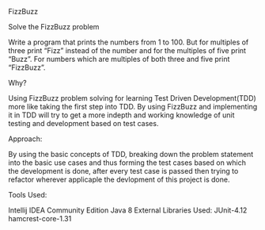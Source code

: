 FizzBuzz

Solve the FizzBuzz problem

Write a program that prints the numbers from 1 to 100. But for multiples of three print “Fizz” instead of the number and for the multiples of five print “Buzz”. For numbers which are multiples of both three and five print “FizzBuzz”.

Why?

Using FizzBuzz problem solving for learning Test Driven Development(TDD) more like taking the first step into TDD. By using FizzBuzz and implementing it in TDD will try to get a more indepth and working knowledge of unit testing and development based on test cases.

Approach:

By using the basic concepts of TDD, breaking down the problem statement into the basic use cases and thus forming the test cases based on which the development is done, after every test case is passed then trying to refactor wherever applicaple the devlopment of this project is done.

Tools Used:

Intellij IDEA Community Edition
Java 8
External Libraries Used:
JUnit-4.12
hamcrest-core-1.31
